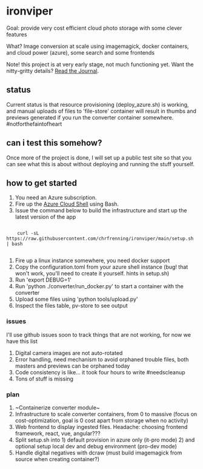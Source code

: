 # ironviper

Goal: provide very cost efficient cloud photo storage with some clever features

What? Image conversion at scale using imagemagick, docker containers, and cloud power (azure), some search and some frontends

Note! this project is at very early stage, not much functioning yet. Want the nitty-gritty details? [Read the Journal](https://github.com/chrfrenning/ironviper/wiki/Journal).


## status

Current status is that resource provisioning (deploy_azure.sh) is working, and manual uploads of files to 'file-store' container will result in thumbs and previews generated if you run the converter container somewhere. #notforthefaintofheart


## can i test this somehow?

Once more of the project is done, I will set up a public test site so that you can see what this is about without
deploying and running the stuff yourself.


## how to get started

1. You need an Azure subscription.
1. Fire up the [Azure Cloud Shell](https://shell.azure.com/) using Bash.
1. Issue the command below to build the infrastructure and start up the latest version of the app

```
    
    curl -sL https://raw.githubusercontent.com/chrfrenning/ironviper/main/setup.sh | bash 
    
```

1. Fire up a linux instance somewhere, you need docker support
1. Copy the configuration.toml from your azure shell instance (bug! that won't work, you'll need to create it yourself. hints in setup.sh)
1. Run 'export DEBUG=1'
1. Run 'python ./converter/run_docker.py' to start a container with the converter
1. Upload some files using 'python tools/upload.py'
1. Inspect the files table, pv-store to see output


### issues

I'll use github issues soon to track things that are not working, for now we have this list

1. Digital camera images are not auto-rotated
1. Error handling, need mechanism to avoid orphaned trouble files, both masters and previews can be orphaned today
1. Code consistency is like... it took four hours to write #needscleanup
1. Tons of stuff is missing


### plan

1. ~Containerize converter module~
1. Infrastructure to scale converter containers, from 0 to massive (focus on cost-optimization, goal is 0 cost apart from storage when no activity)
1. Web frontend to display ingested files. Headache: choosing frontend framework, react, vue, angular???
1. Split setup.sh into 1) default provision in azure only (it-pro mode) 2) and optional setup local dev and debug environment (pro-dev mode)
1. Handle digital negatives with dcraw (must build imagemagick from source when creating container?)
